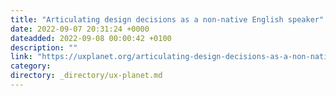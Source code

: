 ```yaml
---
title: "Articulating design decisions as a non-native English speaker"
date: 2022-09-07 20:31:24 +0000
dateadded: 2022-09-08 00:00:42 +0100
description: ""
link: "https://uxplanet.org/articulating-design-decisions-as-a-non-native-english-speaker-c1077720d512?source=rss----819cc2aaeee0---4"
category:
directory: _directory/ux-planet.md
---
```

